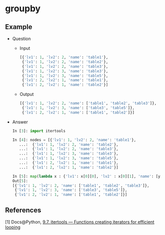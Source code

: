# groupby

## Example

* Question

  * Input

    ```python
    [{'lv1': 1, 'lv2': 2, 'name': 'table1'},
     {'lv1': 1, 'lv2': 2, 'name': 'table2'},
     {'lv1': 1, 'lv2': 2, 'name': 'table3'},
     {'lv1': 1, 'lv2': 3, 'name': 'table3'},
     {'lv1': 1, 'lv2': 3, 'name': 'table5'},
     {'lv1': 2, 'lv2': 1, 'name': 'table1'},
     {'lv1': 2, 'lv2': 1, 'name': 'table2'}]
    ```

  * Output

    ```python
    [{'lv1': 1, 'lv2': 2, 'name': ['table1', 'table2', 'table3']},
     {'lv1': 1, 'lv2': 3, 'name': ['table3', 'table5']},
     {'lv1': 2, 'lv2': 1, 'name': ['table1', 'table2']}]
    ```

* Answer

  ```python
  In [3]: import itertools

  In [4]: nodes = [{'lv1': 1, 'lv2': 2, 'name': 'table1'},
     ...:  {'lv1': 1, 'lv2': 2, 'name': 'table2'},
     ...:  {'lv1': 1, 'lv2': 2, 'name': 'table3'},
     ...:  {'lv1': 1, 'lv2': 3, 'name': 'table3'},
     ...:  {'lv1': 1, 'lv2': 3, 'name': 'table5'},
     ...:  {'lv1': 2, 'lv2': 1, 'name': 'table1'},
     ...:  {'lv1': 2, 'lv2': 1, 'name': 'table2'}]

  In [5]: map(lambda x : {'lv1': x[0][0], 'lv2' : x[0][1], 'name': [y['name'] for y in x[1]]}, itertools.groupby(nodes, lambda x : (x['lv1'], x['lv2'])))
  Out[5]:
  [{'lv1': 1, 'lv2': 2, 'name': ['table1', 'table2', 'table3']},
   {'lv1': 1, 'lv2': 3, 'name': ['table3', 'table5']},
   {'lv1': 2, 'lv2': 1, 'name': ['table1', 'table2']}]
  ```

## References

[1] Docs@Python, [9.7. itertools — Functions creating iterators for efficient looping](https://docs.python.org/2/library/itertools.html#itertools.groupby)

